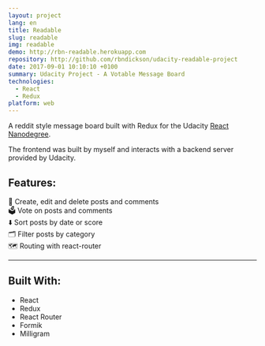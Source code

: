 ```yaml
---
layout: project
lang: en
title: Readable
slug: readable
img: readable
demo: http://rbn-readable.herokuapp.com
repository: http://github.com/rbndickson/udacity-readable-project
date: 2017-09-01 10:10:10 +0100
summary: Udacity Project - A Votable Message Board
technologies:
  - React
  - Redux
platform: web
---
```

A reddit style message board built with Redux for the Udacity [React Nanodegree](https://www.udacity.com/course/react-nanodegree--nd019).

The frontend was built by myself and interacts with a backend server provided by Udacity.

## Features:

📝 Create, edit and delete posts and comments  
🗳 Vote on posts and comments  
⬇️ Sort posts by date or score  
🗂 Filter posts by category  
🗺 Routing with react-router  

---

## Built With:

- React
- Redux
- React Router
- Formik
- Milligram
